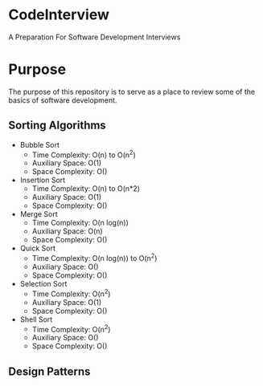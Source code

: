 # CodeInterview
A Preparation For Software Development Interviews

# Purpose
The purpose of this repository is to serve as a place to review some of the basics of software development.

## Sorting Algorithms
- Bubble Sort
  - Time Complexity: O(n) to O(n<sup>2</sup>)
  - Auxiliary Space: O(1)
  - Space Complexity: O()
- Insertion Sort
  - Time Complexity: O(n) to O(n*2)
  - Auxiliary Space: O(1)
  - Space Complexity: O()
- Merge Sort
  - Time Complexity: O(n log(n))
  - Auxiliary Space: O(n)
  - Space Complexity: O()
- Quick Sort
  - Time Complexity: O(n log(n)) to O(n<sup>2</sup>)
  - Auxiliary Space: O()
  - Space Complexity: O()
- Selection Sort
  - Time Complexity: O(n<sup>2</sup>)
  - Auxiliary Space: O(1)
  - Space Complexity: O()
- Shell Sort
  - Time Complexity: O(n<sup>2</sup>)
  - Auxiliary Space: O()
  - Space Complexity: O()

## Design Patterns